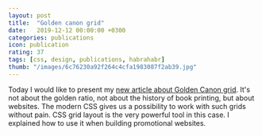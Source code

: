 ```yaml
---
layout: post
title:  "Golden canon grid"
date:   2019-12-12 00:00:00 +0300
categories: publications
icon: publication
rating: 37
tags: [css, design, publications, habrahabr]
thumb: "/images/6c76230a92f264c4cfa1983087f2ab39.jpg"
---
```


Today I would like to present my <a href='https://habr.com/ru/post/479580/'>new article about Golden Canon grid</a>. It's not about the golden ratio, not about the history of book printing, but about websites. The modern CSS gives us a possibility to work with such grids without pain. CSS grid layout is the very powerful tool in this case. I explained how to use it when building promotional websites.

